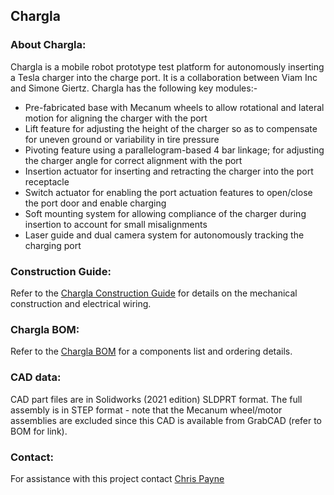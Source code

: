 ## Chargla 


<a id="about_this_{thing}"></a>
### About Chargla:
Chargla is a mobile robot prototype test platform for autonomously inserting a Tesla charger into the charge port. It is a collaboration between Viam Inc and Simone Giertz.
Chargla has the following key modules:-
* Pre-fabricated base with Mecanum wheels to allow rotational and lateral motion for aligning the charger with the port
* Lift feature for adjusting the height of the charger so as to compensate for uneven ground or variability in tire pressure
* Pivoting feature using a parallelogram-based 4 bar linkage; for adjusting the charger angle for correct alignment with the port
* Insertion actuator for inserting and retracting the charger into the port receptacle
* Switch actuator for enabling the port actuation features to open/close the port door and enable charging
* Soft mounting system for allowing compliance of the charger during insertion to account for small misalignments
* Laser guide and dual camera system for autonomously tracking the charging port

### 

### Construction Guide:
Refer to the [Chargla Construction Guide](https://docs.google.com/document/d/15zk6U9WWfHUjSALZDOvtBSkvUx8U9ysvMet9SF8oO24?usp=sharing) for details on the mechanical construction and electrical wiring. 

### Chargla BOM:
Refer to the [Chargla BOM](https://docs.google.com/spreadsheets/d/1hXYuUQUdCd2xPFUvkVT4j0LRwTdFnVpzmN-u1b5q8zc?usp=sharing) for a components list and ordering details. 

<a id="about_this_{thing}"></a>
### CAD data:
CAD part files are in Solidworks (2021 edition) SLDPRT format. The full assembly is in STEP format - note that the Mecanum wheel/motor assemblies are excluded since this CAD is available from GrabCAD (refer to BOM for link). 

### Contact:
For assistance with this project contact [Chris Payne](chris@viam.com) 





